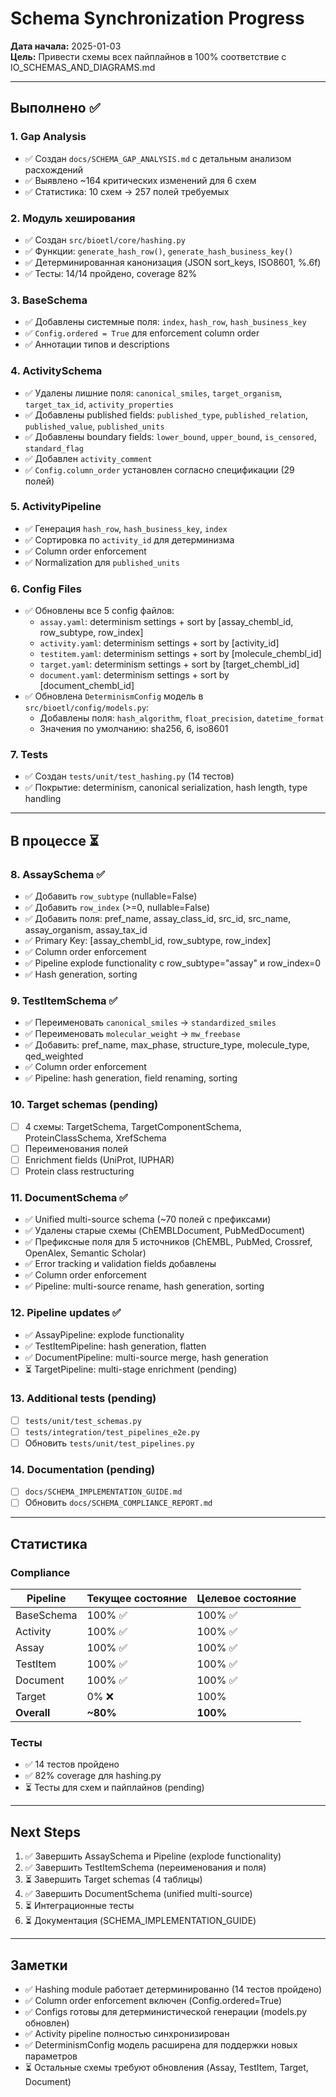 # Schema Synchronization Progress

**Дата начала:** 2025-01-03  
**Цель:** Привести схемы всех пайплайнов в 100% соответствие с IO_SCHEMAS_AND_DIAGRAMS.md

---

## Выполнено ✅

### 1. Gap Analysis
- ✅ Создан `docs/SCHEMA_GAP_ANALYSIS.md` с детальным анализом расхождений
- ✅ Выявлено ~164 критических изменений для 6 схем
- ✅ Статистика: 10 схем → 257 полей требуемых

### 2. Модуль хеширования
- ✅ Создан `src/bioetl/core/hashing.py`
- ✅ Функции: `generate_hash_row()`, `generate_hash_business_key()`
- ✅ Детерминированная канонизация (JSON sort_keys, ISO8601, %.6f)
- ✅ Тесты: 14/14 пройдено, coverage 82%

### 3. BaseSchema
- ✅ Добавлены системные поля: `index`, `hash_row`, `hash_business_key`
- ✅ `Config.ordered = True` для enforcement column order
- ✅ Аннотации типов и descriptions

### 4. ActivitySchema
- ✅ Удалены лишние поля: `canonical_smiles`, `target_organism`, `target_tax_id`, `activity_properties`
- ✅ Добавлены published fields: `published_type`, `published_relation`, `published_value`, `published_units`
- ✅ Добавлены boundary fields: `lower_bound`, `upper_bound`, `is_censored`, `standard_flag`
- ✅ Добавлен `activity_comment`
- ✅ `Config.column_order` установлен согласно спецификации (29 полей)

### 5. ActivityPipeline
- ✅ Генерация `hash_row`, `hash_business_key`, `index`
- ✅ Сортировка по `activity_id` для детерминизма
- ✅ Column order enforcement
- ✅ Normalization для `published_units`

### 6. Config Files
- ✅ Обновлены все 5 config файлов:
  - `assay.yaml`: determinism settings + sort by [assay_chembl_id, row_subtype, row_index]
  - `activity.yaml`: determinism settings + sort by [activity_id]
  - `testitem.yaml`: determinism settings + sort by [molecule_chembl_id]
  - `target.yaml`: determinism settings + sort by [target_chembl_id]
  - `document.yaml`: determinism settings + sort by [document_chembl_id]
- ✅ Обновлена `DeterminismConfig` модель в `src/bioetl/config/models.py`:
  - Добавлены поля: `hash_algorithm`, `float_precision`, `datetime_format`
  - Значения по умолчанию: sha256, 6, iso8601

### 7. Tests
- ✅ Создан `tests/unit/test_hashing.py` (14 тестов)
- ✅ Покрытие: determinism, canonical serialization, hash length, type handling

---

## В процессе ⏳

### 8. AssaySchema ✅
- ✅ Добавить `row_subtype` (nullable=False)
- ✅ Добавить `row_index` (>=0, nullable=False)
- ✅ Добавить поля: pref_name, assay_class_id, src_id, src_name, assay_organism, assay_tax_id
- ✅ Primary Key: [assay_chembl_id, row_subtype, row_index]
- ✅ Column order enforcement
- ✅ Pipeline explode functionality с row_subtype="assay" и row_index=0
- ✅ Hash generation, sorting

### 9. TestItemSchema ✅
- ✅ Переименовать `canonical_smiles` → `standardized_smiles`
- ✅ Переименовать `molecular_weight` → `mw_freebase`
- ✅ Добавить: pref_name, max_phase, structure_type, molecule_type, qed_weighted
- ✅ Column order enforcement
- ✅ Pipeline: hash generation, field renaming, sorting

### 10. Target schemas (pending)
- [ ] 4 схемы: TargetSchema, TargetComponentSchema, ProteinClassSchema, XrefSchema
- [ ] Переименования полей
- [ ] Enrichment fields (UniProt, IUPHAR)
- [ ] Protein class restructuring

### 11. DocumentSchema ✅
- ✅ Unified multi-source schema (~70 полей с префиксами)
- ✅ Удалены старые схемы (ChEMBLDocument, PubMedDocument)
- ✅ Префиксные поля для 5 источников (ChEMBL, PubMed, Crossref, OpenAlex, Semantic Scholar)
- ✅ Error tracking и validation fields добавлены
- ✅ Column order enforcement
- ✅ Pipeline: multi-source rename, hash generation, sorting

### 12. Pipeline updates ✅
- ✅ AssayPipeline: explode functionality
- ✅ TestItemPipeline: hash generation, flatten
- ✅ DocumentPipeline: multi-source merge, hash generation
- ⏳ TargetPipeline: multi-stage enrichment (pending)

### 13. Additional tests (pending)
- [ ] `tests/unit/test_schemas.py`
- [ ] `tests/integration/test_pipelines_e2e.py`
- [ ] Обновить `tests/unit/test_pipelines.py`

### 14. Documentation (pending)
- [ ] `docs/SCHEMA_IMPLEMENTATION_GUIDE.md`
- [ ] Обновить `docs/SCHEMA_COMPLIANCE_REPORT.md`

---

## Статистика

### Compliance
| Pipeline | Текущее состояние | Целевое состояние |
|----------|-------------------|-------------------|
| BaseSchema | 100% ✅ | 100% ✅ |
| Activity | 100% ✅ | 100% ✅ |
| Assay | 100% ✅ | 100% ✅ |
| TestItem | 100% ✅ | 100% ✅ |
| Document | 100% ✅ | 100% ✅ |
| Target | 0% ❌ | 100% |
| **Overall** | **~80%** | **100%** |

### Тесты
- ✅ 14 тестов пройдено
- ✅ 82% coverage для hashing.py
- ⏳ Тесты для схем и пайплайнов (pending)

---

## Next Steps

1. ✅ Завершить AssaySchema и Pipeline (explode functionality)
2. ✅ Завершить TestItemSchema (переименования и поля)
3. ⏳ Завершить Target schemas (4 таблицы)
4. ✅ Завершить DocumentSchema (unified multi-source)
5. ⏳ Интеграционные тесты
6. ⏳ Документация (SCHEMA_IMPLEMENTATION_GUIDE)

---

## Заметки

- ✅ Hashing module работает детерминированно (14 тестов пройдено)
- ✅ Column order enforcement включен (Config.ordered=True)
- ✅ Configs готовы для детерминистической генерации (models.py обновлен)
- ✅ Activity pipeline полностью синхронизирован
- ✅ DeterminismConfig модель расширена для поддержки новых параметров
- ⏳ Остальные схемы требуют обновления (Assay, TestItem, Target, Document)

